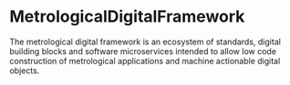 # MetrologicalDigitalFramework
The metrological digital framework is an ecosystem of standards, digital building blocks and software microservices intended to allow low code construction of metrological applications and machine actionable digital objects.
